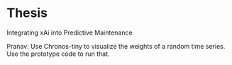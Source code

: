 # Thesis
Integrating xAi into Predictive Maintenance

Pranav: Use Chronos-tiny to visualize the weights of a random time series. Use the prototype code to run that.
